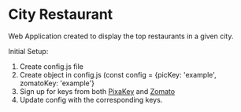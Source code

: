 # City Restaurant

Web Application created to display the top restaurants in a given city.

Initial Setup:

1. Create config.js file
2. Create object in config.js (const config = {picKey: 'example', zomatoKey: 'example'}
3. Sign up for keys from both [PixaKey](https://pixabay.com/service/about/api/) and [Zomato](https://developers.zomato.com/api)
4. Update config with the corresponding keys.
